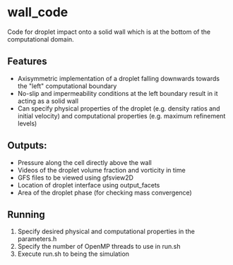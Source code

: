 # wall_code
Code for droplet impact onto a solid wall which is at the bottom of the computational domain. 

## Features
* Axisymmetric implementation of a droplet falling downwards towards the "left" computational boundary
* No-slip and impermeability conditions at the left boundary result in it acting as a solid wall
* Can specify physical properties of the droplet (e.g. density ratios and initial velocity) and computational properties (e.g. maximum refinement levels)

## Outputs:
* Pressure along the cell directly above the wall
* Videos of the droplet volume fraction and vorticity in time
* GFS files to be viewed using gfsview2D
* Location of droplet interface using output_facets 
* Area of the droplet phase (for checking mass convergence)

## Running
1. Specify desired physical and computational properties in the parameters.h 
2. Specify the number of OpenMP threads to use in run.sh
3. Execute run.sh to being the simulation